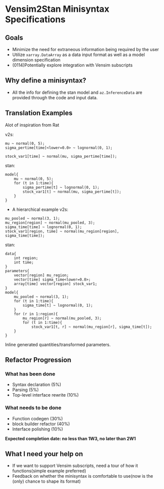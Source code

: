 # Vensim2Stan Minisyntax Specifications

## Goals
- Minimize the need for extraneous information being required by the user
- Utilize `xarray.DataArray` as a data input format as well as a model dimension specification
- (0114)Potentially explore integration with Vensim subscripts

## Why define a minisyntax?
- All the info for defining the stan model and `az.InferenceData` are provided through the code and input data.

## Translation Examples
Alot of inspiration from Rat

v2s:
```
mu ~ normal(0, 5);
sigma_pertime[time]<lower=0.0> ~ lognormal(0, 1);

stock_var1[time] ~ normal(mu, sigma_pertime[time]);
```

stan:
```
model{
    mu ~ normal(0, 5);
    for (t in 1:time){
        sigma_pertime[t] ~ lognormal(0, 1);
        stock_var1[t] ~ normal(mu, sigma_pertime[t]);
    }
}
```

- A hierarchical example
v2s:
```
mu_pooled ~ normal(3, 1);
mu_region[region] ~ normal(mu_pooled, 3);
sigma_time[time] ~ lognormal(0, 1);
stock_var1[region, time] ~ normal(mu_region[region], sigma_time[time]);
```

stan:
```
data{
    int region;
    int time;
}
parameters{
    vector[region] mu_region;
    vector[time] sigma_time<lower=0.0>;
    array[time] vector[region] stock_var1;
}
model{
    mu_pooled ~ normal(3, 1);
    for (t in 1:time){
        sigma_time[t] ~ lognormal(0, 1);
    }
    for (r in 1:region){
        mu_region[r] ~ normal(mu_pooled, 3);
        for (t in 1:time){
            stock_var1[t, r] ~ normal(mu_region[r], sigma_time[t]);
    }
}
```

Inline generated quantities/transformed parameters. 

## Refactor Progression
### What has been done
- Syntax declaration (5%)
- Parsing (5%)
- Top-level interface rewrite (10%)
### What needs to be done
- Function codegen (30%)
- block builder refactor (40%)
- Interface polishing (10%)

**Expected completion date: no less than 1W3, no later than 2W1**

## What I need your help on
- If we want to support Vensim subscripts, need a tour of how it functions(simple example preferred)
- Feedback on whether the minisyntax is comfortable to use(now is the (only) chance to shape its format)